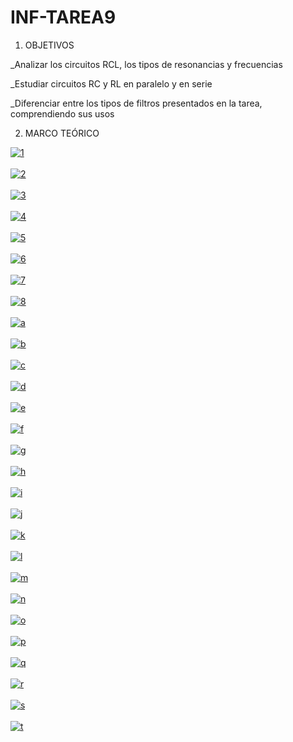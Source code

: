 # INF-TAREA9

1. OBJETIVOS

_Analizar los circuitos RCL, los tipos de resonancias y frecuencias

_Estudiar circuitos RC y RL en paralelo y en serie

_Diferenciar entre los tipos de filtros presentados en la tarea, comprendiendo sus usos

2. MARCO TEÓRICO

<a href="https://postimages.org/" target="_blank"><img src="https://i.postimg.cc/Y91TqYdZ/1.png" alt="1"/></a><br/><br/>
<a href="https://postimages.org/" target="_blank"><img src="https://i.postimg.cc/s2WNw5Cx/2.png" alt="2"/></a><br/><br/>
<a href="https://postimages.org/" target="_blank"><img src="https://i.postimg.cc/qvSFsjYW/3.png" alt="3"/></a><br/><br/>
<a href="https://postimages.org/" target="_blank"><img src="https://i.postimg.cc/bJjFMdqT/4.png" alt="4"/></a><br/><br/>
<a href="https://postimages.org/" target="_blank"><img src="https://i.postimg.cc/9FxKMWBm/5.png" alt="5"/></a><br/><br/>
<a href="https://postimages.org/" target="_blank"><img src="https://i.postimg.cc/9QrSwvxG/6.png" alt="6"/></a><br/><br/>
<a href="https://postimages.org/" target="_blank"><img src="https://i.postimg.cc/Wz8K0jL7/7.png" alt="7"/></a><br/><br/>
<a href="https://postimages.org/" target="_blank"><img src="https://i.postimg.cc/KcDC67kg/8.png" alt="8"/></a><br/><br/>
<a href="https://postimages.org/" target="_blank"><img src="https://i.postimg.cc/pXV3R9zc/a.png" alt="a"/></a><br/><br/>
<a href="https://postimages.org/" target="_blank"><img src="https://i.postimg.cc/fy82JKm2/b.png" alt="b"/></a><br/><br/>
<a href="https://postimages.org/" target="_blank"><img src="https://i.postimg.cc/XNLDHVmf/c.png" alt="c"/></a><br/><br/>
<a href="https://postimages.org/" target="_blank"><img src="https://i.postimg.cc/jdj3BpYG/d.png" alt="d"/></a><br/><br/>
<a href="https://postimages.org/" target="_blank"><img src="https://i.postimg.cc/xTFpQ60q/e.png" alt="e"/></a><br/><br/>
<a href="https://postimages.org/" target="_blank"><img src="https://i.postimg.cc/nhjRhqz2/f.png" alt="f"/></a><br/><br/>
<a href="https://postimages.org/" target="_blank"><img src="https://i.postimg.cc/LXRND7VQ/g.png" alt="g"/></a><br/><br/>
<a href="https://postimages.org/" target="_blank"><img src="https://i.postimg.cc/7ZFBGbJk/h.png" alt="h"/></a><br/><br/>
<a href="https://postimages.org/" target="_blank"><img src="https://i.postimg.cc/KYt0nFtg/i.png" alt="i"/></a><br/><br/>
<a href="https://postimages.org/" target="_blank"><img src="https://i.postimg.cc/ydPnbPQ1/j.png" alt="j"/></a><br/><br/>
<a href="https://postimages.org/" target="_blank"><img src="https://i.postimg.cc/qqvQV3S8/k.png" alt="k"/></a><br/><br/>
<a href="https://postimages.org/" target="_blank"><img src="https://i.postimg.cc/8cX41Cgx/l.png" alt="l"/></a><br/><br/>
<a href="https://postimages.org/" target="_blank"><img src="https://i.postimg.cc/dQ54R5Zn/m.png" alt="m"/></a><br/><br/>
<a href="https://postimages.org/" target="_blank"><img src="https://i.postimg.cc/9Fz1LyG2/n.png" alt="n"/></a><br/><br/>
<a href="https://postimages.org/" target="_blank"><img src="https://i.postimg.cc/Fsqp81ZL/o.png" alt="o"/></a><br/><br/>
<a href="https://postimages.org/" target="_blank"><img src="https://i.postimg.cc/W1k8vjWf/p.png" alt="p"/></a><br/><br/>
<a href="https://postimages.org/" target="_blank"><img src="https://i.postimg.cc/q7HLBYWB/q.png" alt="q"/></a><br/><br/>
<a href="https://postimages.org/" target="_blank"><img src="https://i.postimg.cc/B6qBHFqd/r.png" alt="r"/></a><br/><br/>
<a href="https://postimages.org/" target="_blank"><img src="https://i.postimg.cc/YSNxvRw6/s.png" alt="s"/></a><br/><br/>
<a href="https://postimages.org/" target="_blank"><img src="https://i.postimg.cc/63YL0QqT/t.png" alt="t"/></a><br/><br/>
